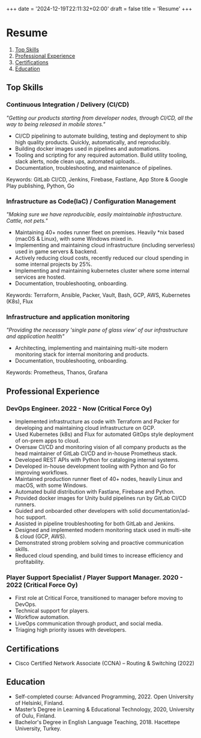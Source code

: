 +++
date = '2024-12-19T22:11:32+02:00'
draft = false
title = 'Resume'
+++
# Resume
1. [Top Skills](#top-skills)
2. [Professional Experience](#professional-experience)
3. [Certifications](#certifications)
4. [Education](#education)

## Top Skills
### Continuous Integration / Delivery (CI/CD)

*"Getting our products starting from developer nodes, through CI/CD, all the way to being released in mobile stores."*

- CI/CD pipelining to automate building, testing and deployment to ship high quality products. Quickly, automatically, and reproducibly.
- Building docker images used in pipelines and automations.
- Tooling and scripting for any required automation. Build utility tooling, slack alerts, node clean ups, automated uploads...
- Documentation, troubleshooting, and maintenance of pipelines.

Keywords: GitLab CI/CD, Jenkins, Firebase, Fastlane, App Store & Google Play publishing, Python, Go

### Infrastructure as Code(IaC) / Configuration Management

*"Making sure we have reproducible, easily maintainable infrastructure. Cattle, not pets."*
- Maintaining 40+ nodes runner fleet on premises. Heavily *nix based (macOS & Linux), with some Windows mixed in.
- Implementing and maintaining cloud infrastructure (including serverless) used in game servers & backend.
- Actively reducing cloud costs, recently reduced our cloud spending in some internal projects by 25%.
- Implementing and maintaining kubernetes cluster where some internal services are hosted.
- Documentation, troubleshooting, onboarding.

Keywords: Terraform, Ansible, Packer, Vault, Bash, GCP, AWS, Kubernetes (K8s), Flux

### Infrastructure and application monitoring

*"Providing the necessary 'single pane of glass view' of our infrastructure and application health"*

- Architecting, implementing and maintaining multi-site modern monitoring stack for internal monitoring and products.
- Documentation, troubleshooting, onboarding.

Keywords: Prometheus, Thanos, Grafana

## Professional Experience
### DevOps Engineer. 2022 - Now (Critical Force Oy)
- Implemented infrastructure as code with Terraform and Packer for developing and maintaining cloud infrastructure on GCP. 
- Used Kubernetes (k8s) and Flux for automated GitOps style deployment of on-prem apps to cloud. 
- Oversaw CI/CD and monitoring vision of all company products as the head maintainer of GitLab CI/CD and in-house Prometheus stack.
- Developed REST APIs with Python for cataloging internal systems.
- Developed in-house development tooling with Python and Go for improving workflows.
- Maintained production runner fleet of 40+ nodes, heavily Linux and macOS, with some Windows. 
- Automated build distribution with Fastlane, Firebase and Python. 
- Provided docker images for Unity build pipelines run by GitLab CI/CD runners. 
- Guided and onboarded other developers with solid documentation/ad-hoc support.
- Assisted in pipeline troubleshooting for both GitLab and Jenkins. 
- Designed and implemented modern monitoring stack used in multi-site & cloud (GCP, AWS). 
- Demonstrated strong problem solving and proactive communication skills. 
- Reduced cloud spending, and build times to increase efficiency and profitability.

### Player Support Specialist / Player Support Manager. 2020 - 2022 (Critical Force Oy)
- First role at Critical Force, transitioned to manager before moving to DevOps.
- Technical support for players. 
- Workflow automation. 
- LiveOps communication through product, and social media. 
- Triaging high priority issues with developers.

## Certifications
- Cisco Certified Network Associate (CCNA) – Routing & Switching (2022)

## Education
- Self-completed course: Advanced Programming, 2022. Open University of Helsinki, Finland.
- Master’s Degree in Learning & Educational Technology, 2020, University of Oulu, Finland.
- Bachelor's Degree in English Language Teaching, 2018. Hacettepe University, Turkey.

